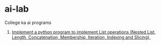 # ai-lab
College ka ai programs<br>
<ol>
<li><a href="https://github.com/Epicprogrammer1/ai-lab/blob/main/Python_lists.py">Implement a python program to implement List operations (Nested List, Length, Concatenation, Membership, Iteration, Indexing and Slicing),</a></li>
 </ol>
